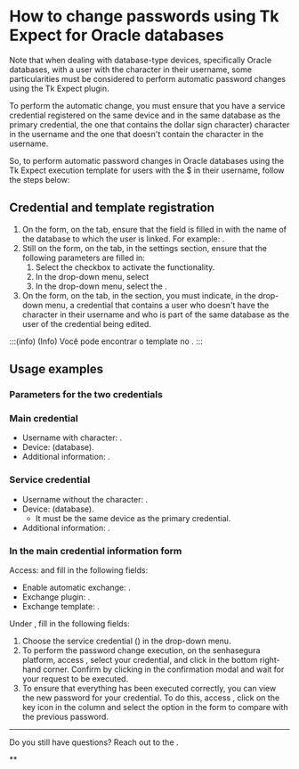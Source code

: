 # How to change passwords using Tk Expect for Oracle databases 

Note that when dealing with database-type devices, specifically Oracle databases, with a user with the  character in their username, some particularities must be considered to perform automatic password changes using the Tk Expect plugin.

To perform the automatic change, you must ensure that you have a service credential registered on the same device and in the same database as the primary credential, the one that contains the  dollar sign character) character in the username and the one that doesn't contain the  character in the username.

So, to perform automatic password changes in Oracle databases using the Tk Expect execution template for users with the $ in their username, follow the steps below:

## Credential and template registration

1. On the  form, on the  tab, ensure that the  field is filled in with the name of the database to which the user is linked. For example: .
2. Still on the  form, on the  tab, in the  settings section, ensure that the following parameters are filled in:
   1. Select the  checkbox to activate the functionality.
   2. In the  drop-down menu, select 
   3. In the  drop-down menu, select the .
3. On the  form, on the  tab, in the  section, you must indicate, in the  drop-down menu, a credential that contains a user who doesn't have the  character in their username and who is part of the same database as the user of the credential being edited.

:::(info) (Info)
Você pode encontrar o template no .
:::

## Usage examples
### Parameters for the two credentials
### Main credential

* Username with  character: .
* Device:  (database).
* Additional information: .

### Service credential

* Username without the  character: .
* Device:  (database).
  * It must be the same device as the primary credential.
* Additional information: .

### In the main credential information form

Access:  and fill in the following fields:

* Enable automatic exchange: .
* Exchange plugin: .
* Exchange template: .

Under , fill in the following fields:

1. Choose the service credential () in the  drop-down menu.
2. To perform the password change execution, on the senhasegura platform, access , select your credential, and click  in the bottom right-hand corner. Confirm by clicking  in the confirmation modal and wait for your request to be executed.
3. To ensure that everything has been executed correctly, you can view the new password for your credential. To do this, access , click on the key icon in the  column and select the  option in the  form to compare with the previous password.

---

Do you still have questions? Reach out to the .

**